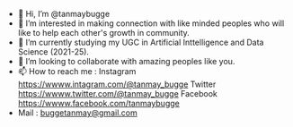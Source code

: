 - 👋 Hi, I’m @tanmaybugge
- 👀 I’m interested in making connection with like minded peoples who will like to help each other's growth in community.
- 🌱 I’m currently studying my UGC in Artificial Inttelligence and Data Science (2021-25).
- 💞️ I’m looking to collaborate with amazing peoples like you.
- 📫 How to reach me : Instagram https://wwww.intagram.com/@tanmay_bugge
                       Twitter https://wwww.twitter.com/@tanmay_bugge
                       Facebook https://wwww.facebook.com/tanmaybugge
- Mail : buggetanmay@gmail.com


<!---
tanmaybugge/tanmaybugge is a ✨ special ✨ repository because its `README.md` (this file) appears on your GitHub profile.
You can click the Preview link to take a look at your changes.
--->
